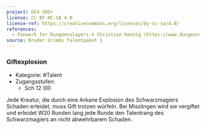 ```yaml
---
project: DS4 SRD+
license: CC BY-NC-SA 4.0
licence-ref: https://creativecommons.org/licenses/by-nc-sa/4.0/
references: 
  - Fanwerk for Dungeonslayers © Christian Kennig (https://www.dungeonslayers.net/)
source: Bruder Grimms Talentpaket 1
---
```


### Giftexplosion

- Kategorie: #Talent
- Zugangsstufen:
  - Sch 12 (III)

Jede Kreatur, die durch eine Arkane Explosion des Schwarzmagiers Schaden erleidet, muss Gift trotzen würfeln. Bei Misslingen wird sie vergiftet und erleidet W20 Runden lang jede Runde den Talentrang des Schwarzmagiers an nicht abwehrbarem Schaden.

